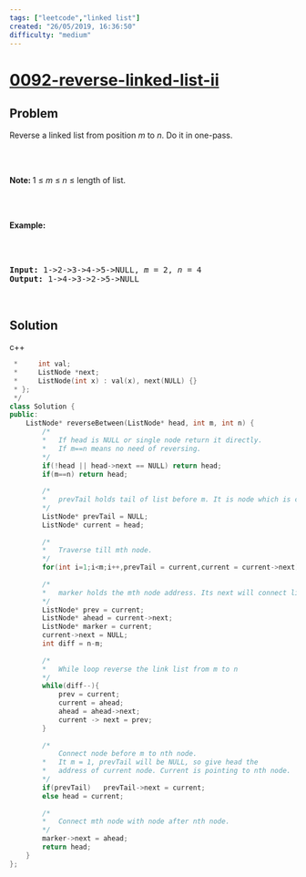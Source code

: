 ```yaml
---
tags: ["leetcode","linked list"]
created: "26/05/2019, 16:36:50"
difficulty: "medium"
---
```


# [0092-reverse-linked-list-ii](https://leetcode.com/problems/reverse-linked-list-ii/)

## Problem
<div><p>Reverse a linked list from position <em>m</em> to <em>n</em>. Do it in one-pass.</p><br><br><p><strong>Note:&nbsp;</strong>1 ≤ <em>m</em> ≤ <em>n</em> ≤ length of list.</p><br><br><p><strong>Example:</strong></p><br><br><pre><strong>Input:</strong> 1-&gt;2-&gt;3-&gt;4-&gt;5-&gt;NULL, <em>m</em> = 2, <em>n</em> = 4<br><strong>Output:</strong> 1-&gt;4-&gt;3-&gt;2-&gt;5-&gt;NULL<br></pre><br></div>

## Solution

c++
```c++
 *     int val;
 *     ListNode *next;
 *     ListNode(int x) : val(x), next(NULL) {}
 * };
 */
class Solution {
public:
    ListNode* reverseBetween(ListNode* head, int m, int n) {
        /*
        *   If head is NULL or single node return it directly.
        *   If m==n means no need of reversing.
        */
        if(!head || head->next == NULL) return head;
        if(m==n) return head;
        
        /*
        *   prevTail holds tail of list before m. It is node which is connected to mth node.
        */
        ListNode* prevTail = NULL;
        ListNode* current = head;
        
        /*
        *   Traverse till mth node.
        */
        for(int i=1;i<m;i++,prevTail = current,current = current->next);      
        
        /*
        *   marker holds the mth node address. Its next will connect link after nth node.
        */
        ListNode* prev = current;
        ListNode* ahead = current->next;
        ListNode* marker = current;
        current->next = NULL;
        int diff = n-m;
        
        /*
        *   While loop reverse the link list from m to n
        */
        while(diff--){
            prev = current;
            current = ahead;
            ahead = ahead->next;
            current -> next = prev;
        }
        
        /*
            Connect node before m to nth node.
        *   It m = 1, prevTail will be NULL, so give head the 
        *   address of current node. Current is pointing to nth node.
        */
        if(prevTail)   prevTail->next = current;
        else head = current;
        
        /*
        *   Connect mth node with node after nth node.
        */
        marker->next = ahead;
        return head;
    }
};
​
```
